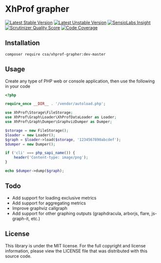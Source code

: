 XhProf grapher
==============

[![Latest Stable Version](https://poser.pugx.org/csa/xhprof-grapher/v/stable.png)](https://packagist.org/packages/csa/xhprof-grapher "Latest Stable Version")
[![Latest Unstable Version](https://poser.pugx.org/csa/xhprof-grapher/v/unstable.png)](https://packagist.org/packages/csa/xhprof-grapher "Latest Unstable Version")
[![SensioLabs Insight](https://insight.sensiolabs.com/projects/f6d11755-620b-4d66-a72a-6fe1932da840/mini.png)](https://insight.sensiolabs.com/projects/f6d11755-620b-4d66-a72a-6fe1932da840 "SensioLabs Insight")
[![Scrutinizer Quality Score](https://scrutinizer-ci.com/g/csarrazi/xhprof-grapher/badges/quality-score.png?s=484350c9cfd7b2205d8f1e3860eeeb4f2d477a9a)](https://scrutinizer-ci.com/g/csarrazi/xhprof-grapher/ "Scrutinizer Quality Score")
[![Code Coverage](https://scrutinizer-ci.com/g/csarrazi/xhprof-grapher/badges/coverage.png?s=a0d8619485ec8ac5b13353bb089a69ff4909922c)](https://scrutinizer-ci.com/g/csarrazi/xhprof-grapher/ "Code Coverage")

Installation
------------

    composer require csa/xhprof-grapher:dev-master

Usage
-----

Create any type of PHP web or console application, then use the following in your code

```php
<?php

require_once __DIR__ . '/vendor/autoload.php';

use XhProf\Storage\FileStorage;
use XhProf\Graph\Loader\XhProfDataLoader as Loader;
use XhProf\Graph\Dumper\GraphvizDumper as Dumper;

$storage = new FileStorage();
$loader = new Loader();
$graph = $loader->load($storage, '1234567890abcdef');
$dumper = new Dumper();

if ('cli' === php_sapi_name()) {
    header('Content-type: image/png');
}

echo $dumper->dump($graph);
```

Todo
----

* Add support for loading exclusive metrics
* Add support for aggregating metrics
* Improve graphviz callgraph
* Add support for other graphing outputs (graphdracula, arborjs, flare, js-graph-it, etc.)

License
-------

This library is under the MIT license. For the full copyright and license
information, please view the LICENSE file that was distributed with this source
code.

